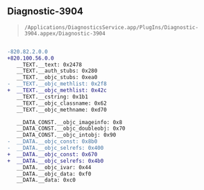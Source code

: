 ## Diagnostic-3904

> `/Applications/DiagnosticsService.app/PlugIns/Diagnostic-3904.appex/Diagnostic-3904`

```diff

-820.82.2.0.0
+820.100.56.0.0
   __TEXT.__text: 0x2478
   __TEXT.__auth_stubs: 0x280
   __TEXT.__objc_stubs: 0xea0
-  __TEXT.__objc_methlist: 0x2f8
+  __TEXT.__objc_methlist: 0x42c
   __TEXT.__cstring: 0x1b1
   __TEXT.__objc_classname: 0x62
   __TEXT.__objc_methname: 0xd70

   __DATA_CONST.__objc_imageinfo: 0x8
   __DATA_CONST.__objc_doubleobj: 0x70
   __DATA_CONST.__objc_intobj: 0x90
-  __DATA.__objc_const: 0x8b0
-  __DATA.__objc_selrefs: 0x400
+  __DATA.__objc_const: 0x670
+  __DATA.__objc_selrefs: 0x4b0
   __DATA.__objc_ivar: 0x44
   __DATA.__objc_data: 0xf0
   __DATA.__data: 0xc0

```
